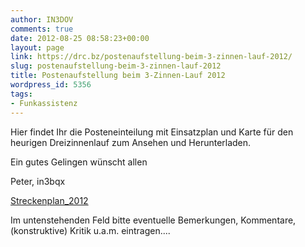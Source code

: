 ```yaml
---
author: IN3DOV
comments: true
date: 2012-08-25 08:58:23+00:00
layout: page
link: https://drc.bz/postenaufstellung-beim-3-zinnen-lauf-2012/
slug: postenaufstellung-beim-3-zinnen-lauf-2012
title: Postenaufstellung beim 3-Zinnen-Lauf 2012
wordpress_id: 5356
tags:
- Funkassistenz
---
```


Hier findet Ihr die Posteneinteilung mit Einsatzplan und Karte für den heurigen Dreizinnenlauf zum Ansehen und Herunterladen.

Ein gutes Gelingen wünscht allen

Peter, in3bqx

[Streckenplan_2012](https://drc.bz/wp-content/uploads/2012/08/Streckenplan_2012.pdf)


Im untenstehenden Feld bitte eventuelle Bemerkungen, Kommentare, (konstruktive) Kritik u.a.m. eintragen....
